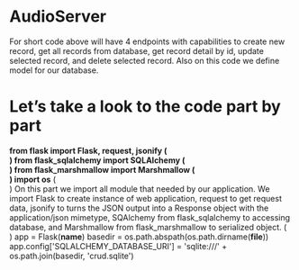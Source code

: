 # AudioServer
For short code above will have 4 endpoints with capabilities to create new record, get all records from database, get record detail by id, update selected record, and delete selected record. Also on this code we define model for our database.
# Let’s take a look to the code part by part
**from flask import Flask, request, jsonify
 (<br>) from flask_sqlalchemy import SQLAlchemy
 (<br>) from flask_marshmallow import Marshmallow
 (<br>) import os**
 (<br>) On this part we import all module that needed by our application. We import Flask to create instance of web application, request to get request data, jsonify to turns the JSON output into a Response object with the application/json mimetype, SQAlchemy from flask_sqlalchemy to accessing database, and Marshmallow from flask_marshmallow to serialized object.
 (<br>)  app = Flask(__name__)
basedir = os.path.abspath(os.path.dirname(__file__))
app.config['SQLALCHEMY_DATABASE_URI'] = 'sqlite:///' + os.path.join(basedir, 'crud.sqlite')
